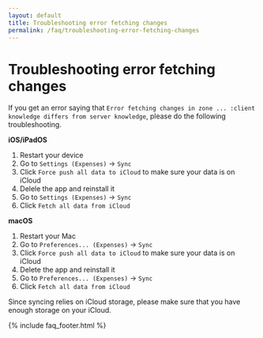```yaml
---
layout: default
title: Troubleshooting error fetching changes
permalink: /faq/troubleshooting-error-fetching-changes
---
```


# Troubleshooting error fetching changes

If you get an error saying that `Error fetching changes in zone ... :client knowledge differs from server knowledge`, please do the following troubleshooting.

**iOS/iPadOS**

1. Restart your device
2. Go to `Settings (Expenses)` → `Sync`
3. Click `Force push all data to iCloud` to make sure your data is on iCloud
4. Delele the app and reinstall it
5. Go to `Settings (Expenses)` → `Sync`
6. Click `Fetch all data from iCloud`

**macOS**

1. Restart your Mac
2. Go to `Preferences... (Expenses)` → `Sync`
3. Click `Force push all data to iCloud` to make sure your data is on iCloud
4. Delete the app and reinstall it
5. Go to `Preferences... (Expenses)` → `Sync`
6. Click `Fetch all data from iCloud`

Since syncing relies on iCloud storage, please make sure that you have enough storage on your iCloud.

{% include faq_footer.html %}
